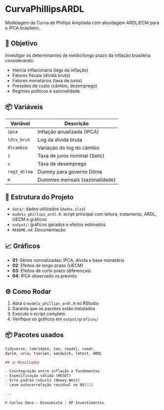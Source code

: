 # CurvaPhillipsARDL

Modelagem da Curva de Phillips Ampliada com abordagem ARDL/ECM para o IPCA brasileiro.

## 📌 Objetivo

Investigar os determinantes de médio/longo prazo da inflação brasileira considerando:
- Inércia inflacionária (lags da inflação)
- Fatores fiscais (dívida bruta)
- Fatores monetários (taxa de juros)
- Pressões de custo (câmbio, desemprego)
- Regimes políticos e sazonalidade

## 📦 Variáveis

| Variável       | Descrição                              |
|----------------|------------------------------------------|
| `ipca`         | Inflação anualizada (IPCA)              |
| `ldiv_brut`    | Log da dívida bruta                     |
| `dlcambio`     | Variação do log do câmbio               |
| `i`            | Taxa de juros nominal (Selic)           |
| `u`            | Taxa de desemprego                      |
| `reg2_dilma`   | Dummy para governo Dilma                |
| `m`            | Dummies mensais (sazonalidade)          |


## 📁 Estrutura do Projeto

- `data/`: dados utilizados (`dados.xlsx`)
- `modelo_phillips_ardl.R`: script principal com leitura, tratamento, ARDL, UECM e gráficos
- `output/`: gráficos gerados e efeitos estimados
- `README.md`: Documentação

## 📈 Gráficos

- **01**: Séries normalizadas: IPCA, dívida e base monetária
- **02**: Efeitos de longo prazo (UECM)
- **03**: Efeitos de curto prazo (diferenças)
- **04**: IPCA observado vs previsto

## ⚙️ Como Rodar

1. Abra o `modelo_phillips_ardl.R` no RStudio
2. Garanta que os pacotes estão instalados
3. Execute o script completo
4. Verifique os gráficos em `output/graficos/`

## 📦 Pacotes usados

```r
tidyverse, lubridate, zoo, readxl, readr,
dynlm, urca, tseries, sandwich, lmtest, ARDL

## 📊 Resultados

- Cointegração entre inflação e fundamentos
- Especificação válida (RESET)
- Erro padrão robusto (Newey-West)
- Leve autocorrelação residual no BG(12)

---

© Carlos Sena — Economista | XP Investimentos
